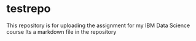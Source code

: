 # testrepo
This repository is for uploading the assignment for my IBM Data Science course
Its a markdown file in the repository
